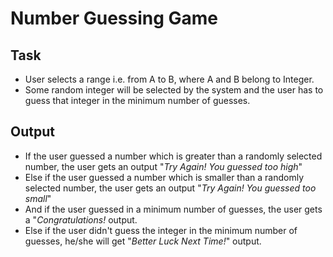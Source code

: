 # Number Guessing Game

## Task
+ User selects a range i.e. from A to B, where A and B belong to Integer.
+ Some random integer will be selected by the system and the user has to guess that integer in the minimum number of guesses.

## Output
+ If the user guessed a number which is greater than a randomly selected number, the user gets an output "*Try Again! You guessed too high*"
+ Else if the user guessed a number which is smaller than a randomly selected number, the user gets an output "*Try Again! You guessed too small*"
+ And if the user guessed in a minimum number of guesses, the user gets a "*Congratulations!* output.
+ Else if the user didn't guess the integer in the minimum number of guesses, he/she will get "*Better Luck Next Time!*" output.
